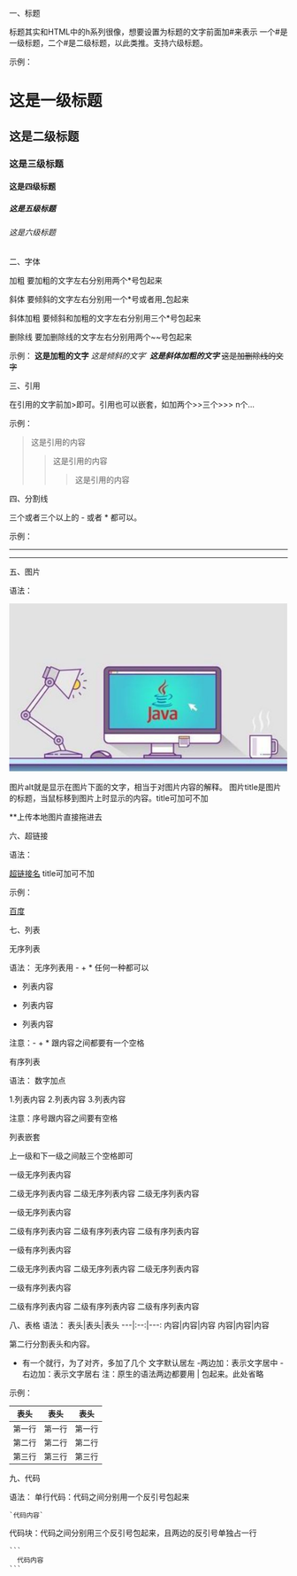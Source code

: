 一、标题

标题其实和HTML中的h系列很像，想要设置为标题的文字前面加#来表示
一个#是一级标题，二个#是二级标题，以此类推。支持六级标题。

示例：
# 这是一级标题
## 这是二级标题
### 这是三级标题
#### 这是四级标题
##### 这是五级标题
###### 这是六级标题


二、字体

加粗
要加粗的文字左右分别用两个*号包起来

斜体
要倾斜的文字左右分别用一个*号或者用_包起来

斜体加粗
要倾斜和加粗的文字左右分别用三个*号包起来

删除线
要加删除线的文字左右分别用两个~~号包起来

示例：
**这是加粗的文字**
*这是倾斜的文字*`
***这是斜体加粗的文字***
~~这是加删除线的文字~~

三、引用

在引用的文字前加>即可。引用也可以嵌套，如加两个>>三个>>>
n个...

示例：
>这是引用的内容
>>这是引用的内容
>>>这是引用的内容

四、分割线

三个或者三个以上的 - 或者 * 都可以。

示例：

---
***

五、图片

语法：

![图片alt](timg.jpg)

图片alt就是显示在图片下面的文字，相当于对图片内容的解释。
图片title是图片的标题，当鼠标移到图片上时显示的内容。title可加可不加

**上传本地图片直接拖进去

六、超链接

语法：

[超链接名](超链接地址 "超链接title")
title可加可不加

示例：

[百度](http://baidu.com)

七、列表

无序列表

语法：
无序列表用 - + * 任何一种都可以

- 列表内容
+ 列表内容
* 列表内容

注意：- + * 跟内容之间都要有一个空格


有序列表

语法：
数字加点

1.列表内容
2.列表内容
3.列表内容

注意：序号跟内容之间要有空格

列表嵌套


上一级和下一级之间敲三个空格即可


一级无序列表内容

二级无序列表内容
二级无序列表内容
二级无序列表内容



一级无序列表内容

二级有序列表内容
二级有序列表内容
二级有序列表内容





一级有序列表内容

二级无序列表内容
二级无序列表内容
二级无序列表内容



一级有序列表内容

二级有序列表内容
二级有序列表内容
二级有序列表内容

八、表格
语法：
表头|表头|表头
---|:--:|---:
内容|内容|内容
内容|内容|内容

第二行分割表头和内容。
- 有一个就行，为了对齐，多加了几个
文字默认居左
-两边加：表示文字居中
-右边加：表示文字居右
注：原生的语法两边都要用 | 包起来。此处省略


示例：
   
| 表头 | 表头 | 表头 |
| --- | --- | --- |
|第一行|第一行|第一行|
|第二行|第二行|第二行|
|第三行|第三行|第三行|

九、代码

语法：
单行代码：代码之间分别用一个反引号包起来

    `代码内容`

代码块：代码之间分别用三个反引号包起来，且两边的反引号单独占一行

    ```
      代码内容
    ```
